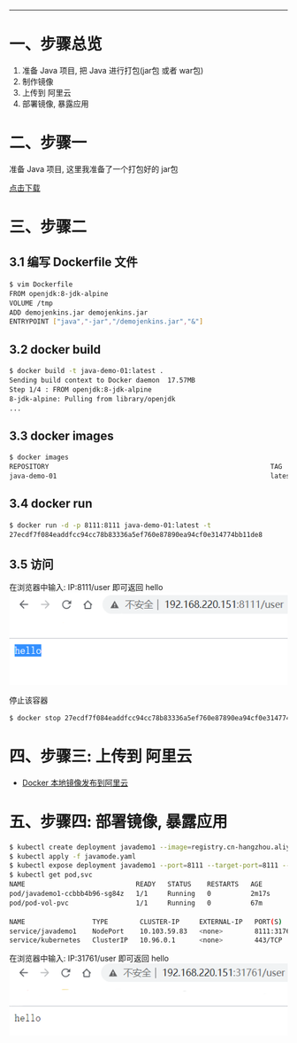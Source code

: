 



---
# 一、步骤总览
1. 准备 Java 项目, 把 Java 进行打包(jar包 或者 war包)
2. 制作镜像
3. 上传到 阿里云
4. 部署镜像, 暴露应用

# 二、步骤一
准备 Java 项目, 这里我准备了一个打包好的 jar包

[点击下载](../../package/k8s/k8s部署java项目/demojenkins.jar) 

# 三、步骤二
## 3.1 编写 Dockerfile 文件
```bash
$ vim Dockerfile
FROM openjdk:8-jdk-alpine
VOLUME /tmp
ADD demojenkins.jar demojenkins.jar
ENTRYPOINT ["java","-jar","/demojenkins.jar","&"]
```
## 3.2 docker build
```bash
$ docker build -t java-demo-01:latest .
Sending build context to Docker daemon  17.57MB
Step 1/4 : FROM openjdk:8-jdk-alpine
8-jdk-alpine: Pulling from library/openjdk
...
```

## 3.3 docker images
```bash
$ docker images
REPOSITORY                                                        TAG                 IMAGE ID            CREATED             SIZE
java-demo-01                                                      latest              9a2447a2c0ca        15 seconds ago      122MB
```

## 3.4 docker run
```bash
$ docker run -d -p 8111:8111 java-demo-01:latest -t
27ecdf7f084eaddfcc94cc78b83336a5ef760e87890ea94cf0e314774bb11de8
```

## 3.5 访问
在浏览器中输入: IP:8111/user 即可返回 hello
![1](../../img/k8s/部署java项目/1.png)

停止该容器
```bash
$ docker stop 27ecdf7f084eaddfcc94cc78b83336a5ef760e87890ea94cf0e314774bb11de8
```

# 四、步骤三: 上传到 阿里云
* [Docker 本地镜像发布到阿里云](note/docker/Docker本地镜像发布到阿里云.md)

# 五、步骤四: 部署镜像, 暴露应用
```bash
$ kubectl create deployment javademo1 --image=registry.cn-hangzhou.aliyuncs.com/kino-k8s/java-demo-01:1.0.0 --dry-run -o yaml > javamode.yaml
$ kubectl apply -f javamode.yaml
$ kubectl expose deployment javademo1 --port=8111 --target-port=8111 --type=NodePort
$ kubectl get pod,svc
NAME                            READY   STATUS    RESTARTS   AGE
pod/javademo1-ccbbb4b96-sg84z   1/1     Running   0          2m17s
pod/pod-vol-pvc                 1/1     Running   0          67m

NAME                 TYPE        CLUSTER-IP     EXTERNAL-IP   PORT(S)          AGE
service/javademo1    NodePort    10.103.59.83   <none>        8111:31761/TCP   87s
service/kubernetes   ClusterIP   10.96.0.1      <none>        443/TCP          155m

```
在浏览器中输入: IP:31761/user 即可返回 hello
![2](../../img/k8s/部署java项目/2.png)